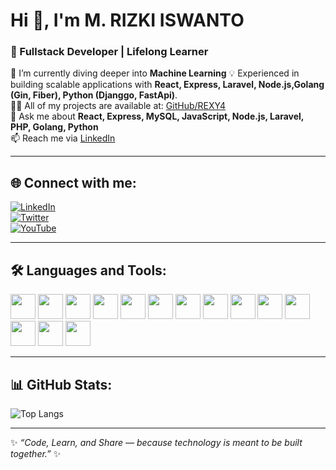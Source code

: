 # Hi 👋, I'm M. RIZKI ISWANTO  

### 🚀 Fullstack Developer | Lifelong Learner  

🌱 I’m currently diving deeper into **Machine Learning**
💡 Experienced in building scalable applications with **React, Express, Laravel, Node.js,Golang (Gin, Fiber), Python (Djanggo, FastApi)**.  
👨‍💻 All of my projects are available at: [GitHub/REXY4](https://github.com/REXY4)  
💬 Ask me about **React, Express, MySQL, JavaScript, Node.js, Laravel, PHP, Golang, Python**  
📫 Reach me via [LinkedIn](https://www.linkedin.com/in/rizkiiswanto/)  

---

## 🌐 Connect with me:
[![LinkedIn](https://img.icons8.com/color/48/000000/linkedin.png)](https://www.linkedin.com/in/rizkiiswanto/)  
[![Twitter](https://img.icons8.com/color/48/000000/twitter--v1.png)](https://twitter.com/MRIZKIISWANTO2)  
[![YouTube](https://img.icons8.com/color/48/000000/youtube-play.png)](https://www.youtube.com/watch?v=aNmYIi0jKts)  

---

## 🛠️ Languages and Tools:

<p align="left">
  <img src="https://img.icons8.com/cute-clipart/64/000000/react-native.png" width="40"/> 
  <img src="https://img.icons8.com/color/48/000000/redux.png" width="40"/> 
  <img src="https://img.icons8.com/fluency/48/000000/laravel.png" width="40"/> 
  <img src="https://img.icons8.com/fluency/48/000000/node-js.png" width="40"/> 
  <img src="https://img.icons8.com/color/48/000000/javascript--v2.png" width="40"/> 
  <img src="https://img.icons8.com/external-flaticons-lineal-color-flat-icons/64/000000/external-php-document-computer-science-flaticons-lineal-color-flat-icons.png" width="40"/> 
  <img src="https://img.icons8.com/color/48/000000/mysql-logo.png" width="40"/> 
  <img src="https://img.icons8.com/color/48/000000/mongodb.png" width="40"/> 
  <img src="https://img.icons8.com/color/48/000000/python.png" width="40"/> 
  <img src="https://img.icons8.com/fluency/48/000000/pandas.png" width="40"/> 
  <img src="https://img.icons8.com/color/48/000000/golang.png" width="40"/> 
  <img src="https://img.icons8.com/color/48/000000/docker.png" width="40"/> 
  <img src="https://img.icons8.com/color/48/000000/amazon-web-services.png" width="40"/> 
  <img src="https://img.icons8.com/color/48/000000/linux--v1.png" width="40"/> 
</p>

---

## 📊 GitHub Stats:

![Top Langs](https://github-readme-stats.vercel.app/api/top-langs/?username=REXY4&layout=compact&theme=tokyonight)  

---

✨ *“Code, Learn, and Share — because technology is meant to be built together.”* ✨  
